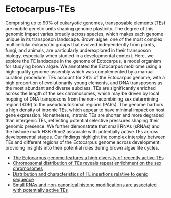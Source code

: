 # Ectocarpus-TEs

Comprising up to 90% of eukaryotic genomes, transposable elements (TEs) are mobile genetic units shaping genome plasticity. The degree of this genomic impact varies broadly across species, which makes each genome unique in its transposon landscape. Brown algae, one of the most complex multicellular eukaryotic groups that evolved independently from plants, fungi, and animals, are particularly underexplored in their transposon biology, especially when studied in a developmental context. 
Here, we explore the TE landscape in the genome of Ectocarpus, a model organism for studying brown algae. We annotated the Ectocarpus mobilome using a high-quality genome assembly which was complemented by a manual curation procedure. TEs account for 28% of the Ectocarpus genome, with a high proportion of evolutionarily young elements, and DNA transposons as the most abundant and diverse subclass. TEs are significantly enriched across the length of the sex chromosomes, which may be driven by local hopping of DNA transposons from the non-recombining sex determining region (SDR) to the pseudoautosomal regions (PARs). The genome harbors a high density of intronic TEs, which appear to have minimal impact on host gene expression. Nonetheless, intronic TEs are shorter and more degraded than intergenic TEs, reflecting potential selective pressures shaping their genomic presence. We further demonstrate that small RNAs (sRNAs) and the histone mark H3K79me2 associate with potentially active TEs across developmental stages. 
Our findings highlight the complex interplay between TEs and different regions of the Ectocarpus genome across development, providing insights into their potential roles during brown algae life cycles.

- [The Ectocarpus genome features a high diversity of recently active TEs](https://github.com/edinatale/Ectocarpus-TEs/tree/main/The%20Ectocarpus%20genome%20features%20a%20high%20diversity%20of%20recently%20active%20TEs)
- [Chromosomal distribution of TEs reveals repeat enrichment on the sex chromosomes](https://github.com/edinatale/Ectocarpus-TEs/tree/main/Chromosomal%20distribution%20of%20TEs%20reveals%20repeat%20enrichment%20on%20the%20sex%20chromosomes)
- [Distribution and characteristics of TE insertions relative to genic sequence](https://github.com/edinatale/Ectocarpus-TEs/tree/main/Distribution%20and%20characteristics%20of%20TE%20insertions%20relative%20to%20genic%20sequence)
- [Small RNAs and non-canonical histone modifications are associated with potentially active TEs]()
